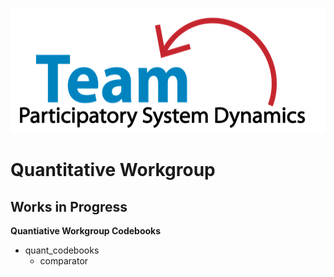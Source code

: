 <img src = "https://github.com/lzim/teampsd/blob/teampsd_style/teampsd_logo/team_psd_logo_sm.png"
     height = "200" width = "600">  

# Quantitative Workgroup

## Works in Progress

  
**Quantiative Workgroup Codebooks**
  
- quant_codebooks
  + comparator 
